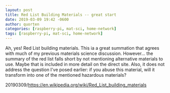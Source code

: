 ```yaml
---
layout: post
title: Red List Building Materials -- great start
date: 2019-03-09 19:42 -0600
author: quorten
categories: [raspberry-pi, mat-sci, home-network]
tags: [raspberry-pi, mat-sci, home-network]
---
```


Ah, yes!  Red List building materials.  This ia a great summation that
agrees with much of my previous materials science discussion.
However...  the summary of the red list falls short by not mentioning
alternative materials to use.  Maybe that is included in more detail
on the direct site.  Also, it does not address the question I've posed
earlier: if you abuse this material, will it transform into one of the
mentioned hazardous materials?

20190309/https://en.wikipedia.org/wiki/Red_List_building_materials
